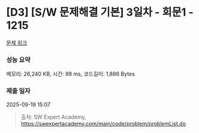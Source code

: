 # [D3] [S/W 문제해결 기본] 3일차 - 회문1 - 1215 

[문제 링크](https://swexpertacademy.com/main/code/problem/problemDetail.do?contestProbId=AV14QpAaAAwCFAYi) 

### 성능 요약

메모리: 26,240 KB, 시간: 98 ms, 코드길이: 1,886 Bytes

### 제출 일자

2025-09-19 15:07



> 출처: SW Expert Academy, https://swexpertacademy.com/main/code/problem/problemList.do